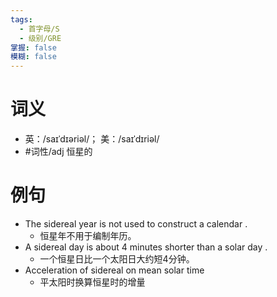 ```yaml
---
tags:
  - 首字母/S
  - 级别/GRE
掌握: false
模糊: false
---
```

# 词义
- 英：/saɪˈdɪəriəl/； 美：/saɪˈdɪriəl/
- #词性/adj  恒星的
# 例句
- The sidereal year is not used to construct a calendar .
	- 恒星年不用于编制年历。
- A sidereal day is about 4 minutes shorter than a solar day .
	- 一个恒星日比一个太阳日大约短4分钟。
- Acceleration of sidereal on mean solar time
	- 平太阳时换算恒星时的增量

